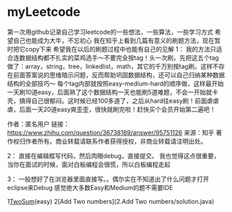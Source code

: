 # myLeetcode
第一次用github记录自己学习leetcode的一些想法，一些算法，一些学习方式
希望自己也能成为大牛，不忘初心
 我在知乎上看到几篇有意义的刷题方法，现在暂时把它copy下来
 希望我在以后的刷题过程中也能有自己的见解
 1：
 我的方法只适合连数据结构都不扎实的菜鸡选手～不要完全按tag！头一次刷，先把这五个tag做了：array，string，tree，linkedlist，math，其它的千万别按tag刷。这样不存在前面答案说的思维暗示问题，反而帮助巩固数据结构，还可以自己归纳某种数据结构的全部技巧～ 每个tag内部就按照easy-medium-hard的顺序做，这样最开始一天刷10道easy，后面熟了这个数据结构一天也能刷5道难题，不会一开始就卡壳，搞得自己很郁闷。这时候已经100多道了，之后从hard往easy刷！前面虐虐虐，后面一天20道easy爽歪歪，很快就刷完啦！赶快买个会员开始第二遍吧！

作者：匿名用户
链接：https://www.zhihu.com/question/36738189/answer/95751126
来源：知乎
著作权归作者所有。商业转载请联系作者获得授权，非商业转载请注明出处。

2：
直接在编辑框写代码，然后肉眼debug，直接提交。
我也觉得这点很重要，当你在面试的时候，面对白板编程会很慌，所以白板编程走起


3：
一般想好了在浏览器里面直接写。。偶尔实在不知道出了什么问题才打开eclipse来Debug
感觉绝大多数Easy和Medium的题不需要IDE


1[TwoSum](1/solution.java)(easy)
2[Add Two numbers](2.Add Two numbers/solution.java)
